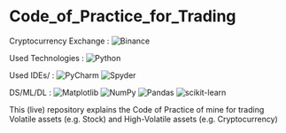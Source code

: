 # Code_of_Practice_for_Trading

Cryptocurrency Exchange : ![Binance](https://img.shields.io/badge/Binance-FCD535?style=for-the-badge&logo=binance&logoColor=white)

Used Technologies : ![Python](https://img.shields.io/badge/python-3670A0?style=for-the-badge&logo=python&logoColor=ffdd54)

Used IDEs/ : ![PyCharm](https://img.shields.io/badge/pycharm-143?style=for-the-badge&logo=pycharm&logoColor=black&color=black&labelColor=green) ![Spyder](https://img.shields.io/badge/Spyder-838485?style=for-the-badge&logo=spyder%20ide&logoColor=maroon) 

DS/ML/DL : ![Matplotlib](https://img.shields.io/badge/Matplotlib-%23ffffff.svg?style=for-the-badge&logo=Matplotlib&logoColor=black) ![NumPy](https://img.shields.io/badge/numpy-%23013243.svg?style=for-the-badge&logo=numpy&logoColor=white) ![Pandas](https://img.shields.io/badge/pandas-%23150458.svg?style=for-the-badge&logo=pandas&logoColor=white) ![scikit-learn](https://img.shields.io/badge/scikit--learn-%23F7931E.svg?style=for-the-badge&logo=scikit-learn&logoColor=white)

This (live) repository explains the Code of Practice of mine for trading Volatile assets (e.g. Stock) and High-Volatile assets (e.g. Cryptocurrency) 
